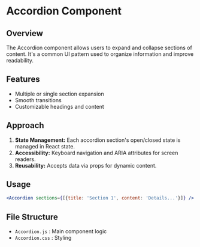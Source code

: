 # Accordion Component

## Overview
The Accordion component allows users to expand and collapse sections of content. It's a common UI pattern used to organize information and improve readability.

## Features
- Multiple or single section expansion
- Smooth transitions
- Customizable headings and content

## Approach
1. **State Management:** Each accordion section's open/closed state is managed in React state.
2. **Accessibility:** Keyboard navigation and ARIA attributes for screen readers.
3. **Reusability:** Accepts data via props for dynamic content.

## Usage
```jsx
<Accordion sections={[{title: 'Section 1', content: 'Details...'}]} />
```

## File Structure
- `Accordion.js` : Main component logic
- `Accordion.css` : Styling
